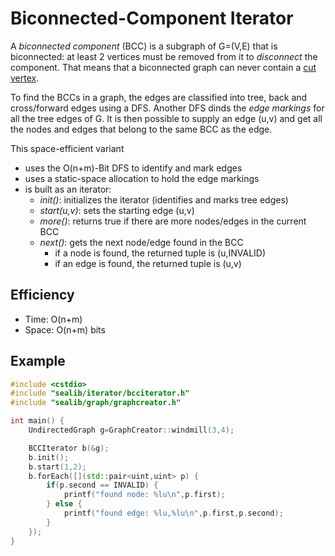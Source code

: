 Biconnected-Component Iterator
===
A *biconnected component* (BCC) is a subgraph of G=(V,E) that is biconnected: at least 2 vertices must be removed from it to *disconnect* the component. That means that a biconnected graph can never contain a [cut vertex](cut-vertex-iterator.md).

To find the BCCs in a graph, the edges are classified into tree, back and cross/forward edges using a DFS. Another DFS dinds the *edge markings* for all the tree edges of G. It is then possible to supply an edge (u,v) and get all the nodes and edges that belong to the same BCC as the edge.

This space-efficient variant
- uses the O(n+m)-Bit DFS to identify and mark edges
- uses a static-space allocation to hold the edge markings
- is built as an iterator:
    - *init()*: initializes the iterator (identifies and marks tree edges)
    - *start(u,v)*: sets the starting edge (u,v)
    - *more()*: returns true if there are more nodes/edges in the current BCC
    - *next()*: gets the next node/edge found in the BCC
        - if a node is found, the returned tuple is (u,INVALID)
        - if an edge is found, the returned tuple is (u,v)

## Efficiency
* Time: O(n+m)
* Space: O(n+m) bits

## Example
```cpp
#include <cstdio>
#include "sealib/iterator/bcciterator.h"
#include "sealib/graph/graphcreator.h"

int main() {
    UndirectedGraph g=GraphCreator::windmill(3,4);

    BCCIterator b(&g);
    b.init();
    b.start(1,2);
    b.forEach([](std::pair<uint,uint> p) {
        if(p.second == INVALID) {
            printf("found node: %lu\n",p.first);
        } else {
            printf("found edge: %lu,%lu\n",p.first,p.second);
        }
    });
}
```